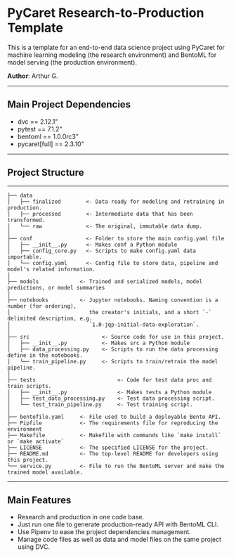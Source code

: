 # PyCaret Research-to-Production Template
This is a template for an end-to-end data science project using PyCaret for machine learning modeling (the research environment) and BentoML for model serving (the production environment).

**Author**: Arthur G.
***

## Main Project Dependencies
+ dvc == 2.12.1"
+ pytest == 7.1.2"
+ bentoml == 1.0.0rc3"
+ pycaret[full] == 2.3.10"
***

## Project Structure
------------
    ├── data
    │   ├── finalized        <- Data ready for modeling and retraining in production.
    │   ├── processed        <- Intermediate data that has been transformed.
    │   └── raw              <- The original, immutable data dump.
    │
    ├── conf                 <- Folder to store the main config.yaml file
    │   ├── __init__.py      <- Makes conf a Python module
    │   ├── config_core.py   <- Scripts to make config.yaml data importable. 
    │   └── config.yaml      <- Config file to store data, pipeline and model's related information.
    │
    ├── models             <- Trained and serialized models, model predictions, or model summaries
    │
    ├── notebooks          <- Jupyter notebooks. Naming convention is a number (for ordering),
    │                         the creator's initials, and a short `-` delimited description, e.g.
    │                         `1.0-jqp-initial-data-exploration`.
    │
    ├── src                       <- Source code for use in this project.
    │   ├── __init__.py           <- Makes src a Python module
    │   ├── data_processing.py    <- Scripts to run the data processing define in the notebooks.
    │   └── train_pipeline.py     <- Scripts to train/retrain the model pipeline.
    │
    ├── tests                          <- Code for test data proc and train scripts.
    │   ├── __init__.py                <- Makes tests a Python module
    │   ├── test_data_processing.py    <- Test data processing script.
    │   └── test_train_pipeline.py     <- Test training script.
    │
    ├── bentofile.yaml     <- File used to build a deployable Bento API.
    ├── Pipfile            <- The requirements file for reproducing the environment
    ├── Makefile           <- Makefile with commands like `make install` or `make activate`
    ├── LICENSE            <- The specified LICENSE for the project.
    ├── README.md          <- The top-level README for developers using this project.
    └── service.py         <- File to run the BentoML server and make the trained model available.


--------

## Main Features
+ Research and production in one code base.
+ Just run one file to generate production-ready API with BentoML CLI.
+ Use Pipenv to ease the project dependencies management.
+ Manage code files as well as data and model files on the same project using DVC.